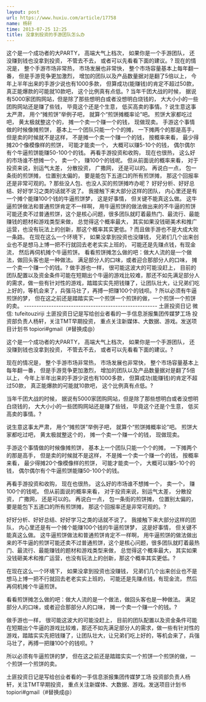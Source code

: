 ```yaml
---
layout: post
url: https://www.huxiu.com/article/17758
name: 杨轩
time: 2013-07-25 12:25
title: 没拿到投资的手游团队怎么办
---
```

这个是一个成功者的大PARTY， 高端大气上档次， 如果你是一个手游团队， 还没赚到钱也没拿到投资， 不管去不去， 或者可以先看看下面的建议。? 现在的情况是， 整个手游市场非常热， 市场发展也非常快， 整个市场容量基本上每年翻一番， 但是手游竞争更加激烈， 增加的团队以及产品数量据对是翻了5倍以上， 今年上半年出来的手游少说也有1000多款， 但算成功(能赚钱)的肯定不超过50款， 真正能爆款的可能就10款吧， 这个比例真有点低。? 当年千团大战的时候， 据说有5000家团购网站，但是除了那些想明白或者没想明白烧钱的， 大大小小的一些团购网站还是赚了些钱， 毕竟这个还是个生意， 低买高卖的事情。? 说生意这事太严肃， 用个“摊煎饼”举例子吧， 就算个“煎饼摊概率论”吧。 煎饼大家都吃过吧， 黄太极就整这个的， 摊一个卖一个赚一个的钱， 现做现卖。 手游这个事情做的时候像摊煎饼， 基本上一个团队只能一个个的摊， 一下摊两个的那是高手， 但是卖的时候就不是这样， 不是摊一个卖一个赚一个的钱， 按概率来看， 最少得摊20个像模像样的煎饼， 可能才能卖一个， 大概可以赚5-10个的钱， 偶尔偶尔有个牛逼煎饼能赚50-100个的钱。 再看手游投资和收购， 现在也很热， 这么好的市场谁不想摊一个， 卖一个， 赚100个的钱呢。 但从前面说的概率来看， 对于投资来说，别运气太差， 分散投资， 广撒网， 还是可以的。 再说白一点， 包一条街的煎饼摊， 位置别太偏的， 要是能包下五道口的所有煎饼摊， 那这个回报率还是非常可观的。? 那些没人包、也没人买的煎饼摊咋办呢？ 好好分析、好好总结、好好学习之类的话就不说了。 我接触下来大部分这样的团队， 内心里还是有一个摊个能赚100个钱的牛逼煎饼梦， 这是好事情， 但关键不能真这么做。 这牛逼煎饼做法和普通煎饼肯定不一样啊， 用牛逼煎饼的做法做出来的不牛逼的煎饼可能还卖不过普通煎饼，这个是核心问题，很多团队就盯着最热门、最流行、最能赚钱的题材和游戏类型来做， 总觉得这个概率最大， 其实如果没钱砸美术和推广运营，也没有玩法上的创新，那这个概率其实更低。? 而且做手游也不是大成大败一条路。 在现在这么一个环境下， 如果没拿到投资也没赚钱， 兄弟们几个出来创业也不是想马上博一把不行就回去老老实实上班的， 可能还是先赚点钱，有现金流， 然后再伺机摊个牛逼煎饼。 看看煎饼摊怎么做的吧：做大人流的是一个做法，做回头客也是一种做法。 满足部分人的口味，或者迎合那部分人的口味， 摊一个卖一个赚一个的钱。? 做手游也一样， 很可能这波大的可能没赶上， 目前的团队配置以及资金条件可能在短期出个牛逼的游戏比较难，那还不如先满足部分人的需求，做一些有针对性的游戏，踏踏实实先把钱赚了，让团队壮大，让兄弟们吃上好的，等机会来了，兵强马壮了，再搏一把赚100个的钱呗。? 所以必须有牛逼煎饼的梦， 但在这之前还是踏踏实实一个煎饼一个煎饼的做，一个煎饼一个煎饼的卖。 ------------------------------------------------------ 土匪投资日记 微信: tufeitouziriji 土匪投资日记是写给创业者看的一手信息浙报集团传媒梦工场 投资部负责人杨轩，关注TMT早期投资， 重点关注新媒体、大数据、游戏。发送项目计划书 topiori#gmail（#替换成@）

这个是一个成功者的大PARTY， 高端大气上档次， 如果你是一个手游团队， 还没赚到钱也没拿到投资， 不管去不去， 或者可以先看看下面的建议。?

现在的情况是， 整个手游市场非常热， 市场发展也非常快， 整个市场容量基本上每年翻一番， 但是手游竞争更加激烈， 增加的团队以及产品数量据对是翻了5倍以上， 今年上半年出来的手游少说也有1000多款， 但算成功(能赚钱)的肯定不超过50款， 真正能爆款的可能就10款吧， 这个比例真有点低。?

当年千团大战的时候， 据说有5000家团购网站，但是除了那些想明白或者没想明白烧钱的， 大大小小的一些团购网站还是赚了些钱， 毕竟这个还是个生意， 低买高卖的事情。?

说生意这事太严肃， 用个“摊煎饼”举例子吧， 就算个“煎饼摊概率论”吧。 煎饼大家都吃过吧， 黄太极就整这个的， 摊一个卖一个赚一个的钱， 现做现卖。

手游这个事情做的时候像摊煎饼， 基本上一个团队只能一个个的摊， 一下摊两个的那是高手， 但是卖的时候就不是这样， 不是摊一个卖一个赚一个的钱， 按概率来看， 最少得摊20个像模像样的煎饼， 可能才能卖一个， 大概可以赚5-10个的钱， 偶尔偶尔有个牛逼煎饼能赚50-100个的钱。

再看手游投资和收购， 现在也很热， 这么好的市场谁不想摊一个， 卖一个， 赚100个的钱呢。 但从前面说的概率来看， 对于投资来说，别运气太差， 分散投资， 广撒网， 还是可以的。 再说白一点， 包一条街的煎饼摊， 位置别太偏的， 要是能包下五道口的所有煎饼摊， 那这个回报率还是非常可观的。?

好好分析、好好总结、好好学习之类的话就不说了。 我接触下来大部分这样的团队， 内心里还是有一个摊个能赚100个钱的牛逼煎饼梦， 这是好事情， 但关键不能真这么做。 这牛逼煎饼做法和普通煎饼肯定不一样啊， 用牛逼煎饼的做法做出来的不牛逼的煎饼可能还卖不过普通煎饼，这个是核心问题，很多团队就盯着最热门、最流行、最能赚钱的题材和游戏类型来做， 总觉得这个概率最大， 其实如果没钱砸美术和推广运营，也没有玩法上的创新，那这个概率其实更低。?

在现在这么一个环境下， 如果没拿到投资也没赚钱， 兄弟们几个出来创业也不是想马上博一把不行就回去老老实实上班的， 可能还是先赚点钱，有现金流， 然后再伺机摊个牛逼煎饼。

看看煎饼摊怎么做的吧：做大人流的是一个做法，做回头客也是一种做法。 满足部分人的口味，或者迎合那部分人的口味， 摊一个卖一个赚一个的钱。?

做手游也一样， 很可能这波大的可能没赶上， 目前的团队配置以及资金条件可能在短期出个牛逼的游戏比较难，那还不如先满足部分人的需求，做一些有针对性的游戏，踏踏实实先把钱赚了，让团队壮大，让兄弟们吃上好的，等机会来了，兵强马壮了，再搏一把赚100个的钱呗。?

所以必须有牛逼煎饼的梦， 但在这之前还是踏踏实实一个煎饼一个煎饼的做，一个煎饼一个煎饼的卖。

土匪投资日记是写给创业者看的一手信息浙报集团传媒梦工场 投资部负责人杨轩，关注TMT早期投资， 重点关注新媒体、大数据、游戏。发送项目计划书 topiori#gmail（#替换成@）

